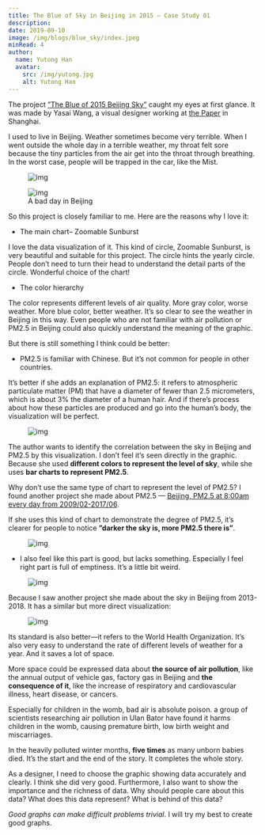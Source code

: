 ```yaml
---
title: The Blue of Sky in Beijing in 2015 — Case Study 01
description: 
date: 2019-09-10
image: /img/blogs/blue_sky/index.jpeg
minRead: 4
author:
  name: Yutong Han
  avatar:
    src: /img/yutong.jpg
    alt: Yutong Han
---
```


The project [”The Blue of 2015 Beijing Sky”](https://www.behance.net/gallery/35401355/The-Blue-of-2015-Beijing-Sky) caught my eyes at first glance. It was made by Yasai Wang, a visual designer working at [the Paper](https://www.thepaper.cn/list_25635) in Shanghai.

I used to live in Beijing. Weather sometimes become very terrible. When I went outside the whole day in a terrible weather, my throat felt sore because the tiny particles from the air get into the throat through breathing. In the worst case, people will be trapped in the car, like the Mist.

<figure class="blog-img-container">
  <img src="/img/blogs/blue_sky/index.jpeg" class="blog-img" alt="img" loading="lazy" />
</figure>

<figure class="blog-img-container">
  <img src="/img/blogs/blue_sky/2.png" class="blog-img-small" alt="img" loading="lazy" />
  <figcaption class="blog-img-caption">A bad day in Beijing</figcaption>
</figure>

So this project is closely familiar to me. Here are the reasons why I love it:

- The main chart– Zoomable Sunburst

I love the data visualization of it. This kind of circle, Zoomable Sunburst, is very beautiful and suitable for this project. The circle hints the yearly circle. People don’t need to turn their head to understand the detail parts of the circle. Wonderful choice of the chart!

- The color hierarchy

The color represents different levels of air quality. More gray color, worse weather. More blue color, better weather. It’s so clear to see the weather in Beijing in this way. Even people who are not familiar with air pollution or PM2.5 in Beijing could also quickly understand the meaning of the graphic.

But there is still something I think could be better:

- PM2.5 is familiar with Chinese. But it’s not common for people in other countries.

It’s better if she adds an explanation of PM2.5: it refers to atmospheric particulate matter (PM) that have a diameter of fewer than 2.5 micrometers, which is about 3% the diameter of a human hair. And if there’s process about how these particles are produced and go into the human’s body, the visualization will be perfect.

<figure class="blog-img-container">
  <img src="/img/blogs/blue_sky/3.png" class="blog-img" alt="img" loading="lazy" />
</figure>

The author wants to identify the correlation between the sky in Beijing and PM2.5 by this visualization.
I don’t feel it’s seen directly in the graphic. Because she used **different colors to represent the level of sky**, while she uses **bar charts to represent PM2.5**.

Why don’t use the same type of chart to represent the level of PM2.5? I found another project she made about PM2.5 — [Beijing, PM2.5 at 8:00am every day from 2009/02-2017/06](https://yasaisai.tumblr.com/post/162395023264/beijingpm25-at-800am-everyday-from).

If she uses this kind of chart to demonstrate the degree of PM2.5, it’s clearer for people to notice **”darker the sky is, more PM2.5 there is”**.

<figure class="blog-img-container">
  <img src="/img/blogs/blue_sky/4.png" class="blog-img" alt="img" loading="lazy" />
</figure>

- I also feel like this part is good, but lacks something. Especially I feel right part is full of emptiness. It’s a little bit weird.

<figure class="blog-img-container">
  <img src="/img/blogs/blue_sky/5.png" class="blog-img" alt="img" loading="lazy" />
</figure>


Because I saw another project she made about the sky in Beijing from 2013-2018. It has a similar but more direct visualization:

<figure class="blog-img-container">
  <img src="/img/blogs/blue_sky/6.png" class="blog-img" alt="img" loading="lazy" />
</figure>

Its standard is also better—it refers to the World Health Organization. It’s also very easy to understand the rate of different levels of weather for a year. And it saves a lot of space.

More space could be expressed data about **the source of air pollution**, like the annual output of vehicle gas, factory gas in Beijing and **the consequence of it**, like the increase of respiratory and cardiovascular illness, heart disease, or cancers.

Especially for children in the womb, bad air is absolute poison. a group of scientists researching air pollution in Ulan Bator have found it harms children in the womb, causing premature birth, low birth weight and miscarriages.

In the heavily polluted winter months, **five times** as many unborn babies died. It’s the start and the end of the story. It completes the whole story.

As a designer, I need to choose the graphic showing data accurately and clearly. I think she did very good. Furthermore, I also want to show the importance and the richness of data. Why should people care about this data? What does this data represent? What is behind of this data?

_Good graphs can make difficult problems trivial_. I will try my best to create good graphs.